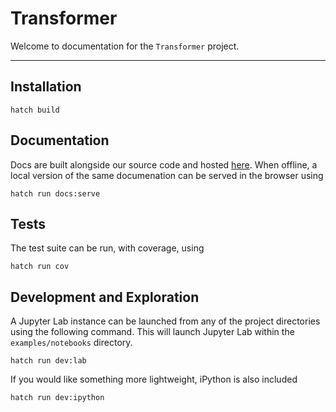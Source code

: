 # Transformer

Welcome to documentation for the `Transformer` project.

---

## Installation

```console
hatch build
```

## Documentation

Docs are built alongside our source code and hosted [here](https://yngtdd.github.io/transformer/).
When offline, a local version of the same documenation can be served in the browser using


```console
hatch run docs:serve
```

## Tests

The test suite can be run, with coverage, using

```console
hatch run cov
```

## Development and Exploration

A Jupyter Lab instance can be launched from any of the project directories using the following command.
This will launch Jupyter Lab within the `examples/notebooks` directory.


```console
hatch run dev:lab
```

If you would like something more lightweight, iPython is also included

```console
hatch run dev:ipython
```
